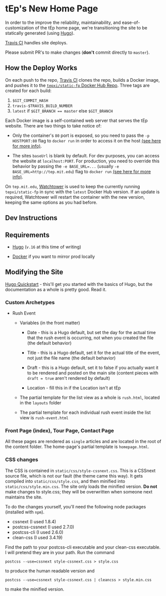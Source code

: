 # tEp's New Home Page

In order to the improve the reliability, maintainability, and
ease-of-customization of the tEp home page, we're transitioning the
site to be statically generated (using [Hugo](https://gohugo.io)). 

[Travis CI](https://travis-ci.org/tep-xi/static-fp) handles site deploys. 

Please submit PR's to make changes (**don't**  commit directly to
`master`). 

## How the Deploy Works

On each push to the repo, [Travis CI](https://travis-ci.org/tep-xi/static-fp) clones the repo, builds a Docker image, 
and pushes it to the [`tepxi/static-fp` Docker Hub Repo](https://hub.docker.com/r/tepxi/static-fp/). Three tags are created for each 
build:

1. `$GIT_COMMIT_HASH` 
2. `travis-$TRAVIS_BUILD_NUMBER`
3. `latest` if `$GIT_BRANCH == master` else `$GIT_BRANCH`

Each Docker image is a self-contained web server that serves the tEp website. There are two things to take notice of: 

- Only the container's `80` port is exposed, so you need to pass the `-p HOSTPORT:80` flag to `docker run` in order to access it
on the host [(see here for more info)](https://github.com/wsargent/docker-cheat-sheet#exposing-ports).

- The sites `baseUrl` is blank by default. For dev purposes, you can
  access the website at `localhost:PORT`. For production, you need to
  override this behavior by passing the `-e BASE_URL=...` (usually `-e
  BASE_URL=http://tep.mit.edu`) flag to `docker run` [(see here for
  more info)](https://docs.docker.com/engine/reference/run/#/env-environment-variables). 
  
On `tep.mit.edu`,
[Watchtower](https://github.com/CenturyLinkLabs/watchtower) is used to
keep the currently running `tepxi/static-fp` in sync with the `latest`
Docker Hub version. If an update is required, Watchtower will restart
the container with the new version, keeping the same options as you
had before.

## Dev Instructions

## Requirements

- [Hugo](https://gohugo.io/overview/installing/) (`v.16` at this time of writing)

- [Docker](https://www.docker.com/) if you want to mirror prod locally

## Modifying the Site 

[Hugo Quickstart](http://gohugo.io/overview/quickstart/) - this'll get you started with the basics of Hugo,
but the documentation as a whole is pretty good. Read it. 

### Custom Archetypes

- Rush Event 

  - Variables (in the front matter)
    - Date - this is a Hugo default, but set the day for the actual time that the rush 
    event is occurring, not when you created the file (the default behavior)

    - Title - this is a Hugo default, set it for the actual title of the event, not just the file
    name (the default behavior)

    - Draft - this is a Hugo default, set it to false if you actually want it to be rendered
    and posted on the main site (content pieces with `draft = true` aren't rendered by default)

    - Location - fill this in if the Location isn't at tEp

  - The partial template for the list view as a whole is `rush.html`, located in the
  `layouts` folder 
  - The partial template for each individual rush event inside the list view is `rush-event.html`


### Front Page (index), Tour Page, Contact Page

All these pages are rendered as `single` articles and are located in 
the root of the content folder. The home-page's partial template is `homepage.html`.  

### CSS changes
The CSS is contained in `static/css/style-cssnext.css`. This is a CSSnext source file, which is not our fault (the theme came this way). It gets compiled into `static/css/style.css`, and then minified into `static/css/style.min.css`. The site only loads the minified version. **Do not** make changes to style.css; they will be overwritten when someone next maintains the site.

To do the changes yourself, you'll need the following node packages (installed with `npm`).

- cssnext (I used 1.8.4)
- postcss-cssnext (I used 2.7.0)
- postcss-cli (I used 2.6.0)
- clean-css (I used 3.4.19)

Find the path to your postcss-cli executable and your clean-css executable. I will pretend they are in your path.
Run the command
```
postcss --use=cssnext style-cssnext.css > style.css
```
to produce the human readable version and
```
postcss --use=cssnext style-cssnext.css | cleancss > style.min.css
```
to make the minified version.
